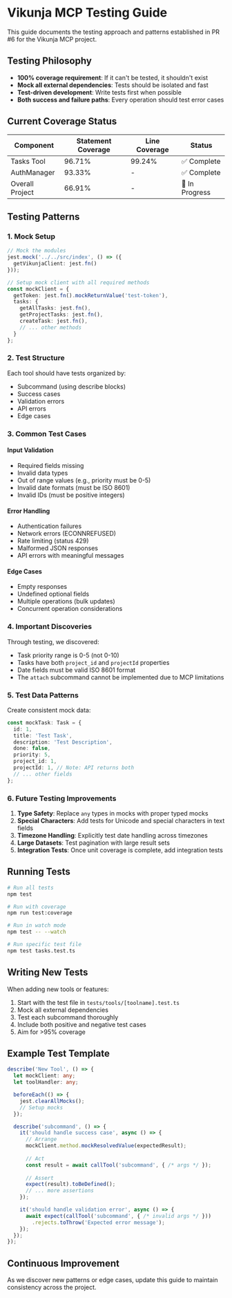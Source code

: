 # Vikunja MCP Testing Guide

This guide documents the testing approach and patterns established in PR #6 for the Vikunja MCP project.

## Testing Philosophy

- **100% coverage requirement**: If it can't be tested, it shouldn't exist
- **Mock all external dependencies**: Tests should be isolated and fast
- **Test-driven development**: Write tests first when possible
- **Both success and failure paths**: Every operation should test error cases

## Current Coverage Status

| Component | Statement Coverage | Line Coverage | Status |
|-----------|-------------------|---------------|---------|
| Tasks Tool | 96.71% | 99.24% | ✅ Complete |
| AuthManager | 93.33% | - | ✅ Complete |
| Overall Project | 66.91% | - | 🚧 In Progress |

## Testing Patterns

### 1. Mock Setup

```typescript
// Mock the modules
jest.mock('../../src/index', () => ({
  getVikunjaClient: jest.fn()
}));

// Setup mock client with all required methods
const mockClient = {
  getToken: jest.fn().mockReturnValue('test-token'),
  tasks: {
    getAllTasks: jest.fn(),
    getProjectTasks: jest.fn(),
    createTask: jest.fn(),
    // ... other methods
  }
};
```

### 2. Test Structure

Each tool should have tests organized by:
- Subcommand (using describe blocks)
- Success cases
- Validation errors
- API errors
- Edge cases

### 3. Common Test Cases

#### Input Validation
- Required fields missing
- Invalid data types
- Out of range values (e.g., priority must be 0-5)
- Invalid date formats (must be ISO 8601)
- Invalid IDs (must be positive integers)

#### Error Handling
- Authentication failures
- Network errors (ECONNREFUSED)
- Rate limiting (status 429)
- Malformed JSON responses
- API errors with meaningful messages

#### Edge Cases
- Empty responses
- Undefined optional fields
- Multiple operations (bulk updates)
- Concurrent operation considerations

### 4. Important Discoveries

Through testing, we discovered:
- Task priority range is 0-5 (not 0-10)
- Tasks have both `project_id` and `projectId` properties
- Date fields must be valid ISO 8601 format
- The `attach` subcommand cannot be implemented due to MCP limitations

### 5. Test Data Patterns

Create consistent mock data:
```typescript
const mockTask: Task = {
  id: 1,
  title: 'Test Task',
  description: 'Test Description',
  done: false,
  priority: 5,
  project_id: 1,
  projectId: 1, // Note: API returns both
  // ... other fields
};
```

### 6. Future Testing Improvements

1. **Type Safety**: Replace `any` types in mocks with proper typed mocks
2. **Special Characters**: Add tests for Unicode and special characters in text fields
3. **Timezone Handling**: Explicitly test date handling across timezones
4. **Large Datasets**: Test pagination with large result sets
5. **Integration Tests**: Once unit coverage is complete, add integration tests

## Running Tests

```bash
# Run all tests
npm test

# Run with coverage
npm run test:coverage

# Run in watch mode
npm test -- --watch

# Run specific test file
npm test tasks.test.ts
```

## Writing New Tests

When adding new tools or features:

1. Start with the test file in `tests/tools/[toolname].test.ts`
2. Mock all external dependencies
3. Test each subcommand thoroughly
4. Include both positive and negative test cases
5. Aim for >95% coverage

## Example Test Template

```typescript
describe('New Tool', () => {
  let mockClient: any;
  let toolHandler: any;

  beforeEach(() => {
    jest.clearAllMocks();
    // Setup mocks
  });

  describe('subcommand', () => {
    it('should handle success case', async () => {
      // Arrange
      mockClient.method.mockResolvedValue(expectedResult);
      
      // Act
      const result = await callTool('subcommand', { /* args */ });
      
      // Assert
      expect(result).toBeDefined();
      // ... more assertions
    });

    it('should handle validation error', async () => {
      await expect(callTool('subcommand', { /* invalid args */ }))
        .rejects.toThrow('Expected error message');
    });
  });
});
```

## Continuous Improvement

As we discover new patterns or edge cases, update this guide to maintain consistency across the project.
